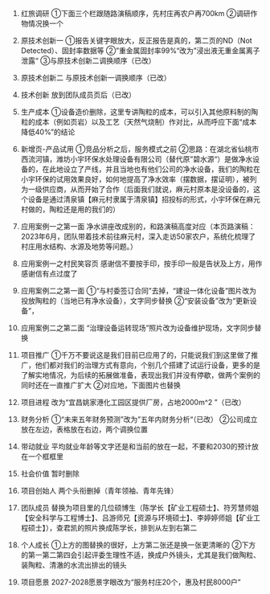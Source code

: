 1. 红旅调研
①下面三个栏跟随路演稿顺序，先村庄再农户再700km
②调研作物情况换一个

2. 原技术创新一
①报告关键字眼放大，反正报告是真的，第二页的ND（Not Detected）、固封率数据等
②”重金属固封率99%“改为”浸出液无重金属离子泄露“
③与原技术创新二调换顺序（已改）

3. 原技术创新二
与原技术创新一调换顺序（已改）

4. 技术创新
放到团队成员页后（已改）

5. 生产成本
①设备造价删除，这里专讲陶粒的成本，可以引入其他原料制的陶粒的成本（例如页岩）以及工艺（天然气烧制）作对比，从而呼应下面“成本降低40%”的结论

6. 新增页-产品试用
①竞品分析之后，服务模式之前
②思路：在湖北省仙桃市西流河镇，潍坊小宇环保水处理设备有限公司（替代原”碧水源“）是做净水设备的，在此地设立了产线，并且当地也有他们公司的净水设备，我们的陶粒在小宇环保的试用效果良好，如何地提高了净水效率（摆数据，摆证明），被列为一级供应商，从而开始了合作（后面我们就说，麻元村原本是没设备的，这个设备是通过清泉镇【麻元村隶属于清泉镇】招投标的形式，小宇环保在麻元村做的，陶粒还是用的我们的）

7. 应用案例一之第一面
净水讲座改成别的，和路演稿高度对应（本页路演稿：2023年6月，团队带着技术前往麻元村，深入走访50家农户，系统化梳理了村庄用水结构、水源及地势等问题。）

8. 应用案例一之村民笑容页
感谢信不要按手印，按手印一般是告状及上方，用作感谢信有点过度了

9. 应用案例二之第一面
①“与村委签订合同”去掉，“建设一体化设备”图片改为投放陶粒的（当地已有净水设备），文字同步替换
②“安装设备”改为“更新设备”，

11. 应用案例二之第二面
“治理设备运转现场”照片改为设备维护现场，文字同步替换

9. 项目推广
①千万不要说这是我们目前已应用了的，只能说我们到这里做了推广，他们都对我们的治理方式有意向，个别几个搭建了试运行设备，更多的是了解实地情况，为后续的拓展做准备，表现出我们并没有停歇，做两个案例的同时还在一直推广扩大
②对应地，下面图片也替换

10. 项目进程
改为“宜昌姚家港化工园区提供厂房，占地2000m^2 ”（已改）

11. 财务分析
①“未来五年财务预测”改为”五年内财务分析“（已改）
②公司成立放在左边，表格放在右边，两个调换位置

12. 带动就业
平均就业年龄等文字还是和当前的放在一起，不要和2030的预计放在一个框框里

13. 社会价值
暂时删除

14. 项目创始人
两个头衔删掉（青年领袖、青年先锋）

15. 团队成员
替换为项目里的几位硕博生（陈学长【矿业工程硕士】、符芳慧师姐【安全科学与工程博士】、吕游师兄【资源与环境硕士】、李婷婷师姐【矿业工程硕士】），查君凯的照片换成陈学长，排到从左到右第二

16. 个人成长
①上方的图替换的很好，上方第二张还是换一张更清晰的 
②下方的第一第二第四会引起评委生理性不适，换成户外镜头，尤其是我们做陶粒、装陶粒、清澈的水流出排出的镜头

17. 项目愿景
2027-2028愿景字眼改为“服务村庄20个，惠及村民8000户”